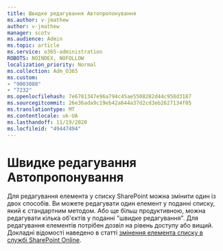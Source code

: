 ```yaml
---
title: Швидке редагування Автопропонування
ms.author: v-jmathew
author: v-jmathew
manager: scotv
ms.audience: Admin
ms.topic: article
ms.service: o365-administration
ROBOTS: NOINDEX, NOFOLLOW
localization_priority: Normal
ms.collection: Adm_O365
ms.custom:
- "9003088"
- "7232"
ms.openlocfilehash: 7e6781347e96a794c45ae5508282d44c958d3187
ms.sourcegitcommit: 26e36ada9c19eb42a644a37d2cd3eb2627134f05
ms.translationtype: MT
ms.contentlocale: uk-UA
ms.lasthandoff: 11/19/2020
ms.locfileid: "49447494"
---
```

# <a name="quick-edit-autosuggest"></a>Швидке редагування Автопропонування

Для редагування елемента у списку SharePoint можна змінити один із двох способів. Ви можете редагувати один елемент у поданні списку, який є стандартним методом. Або ще більш продуктивною, можна редагувати кілька об'єктів у поданні "швидке редагування". Для редагування елементів потрібен дозвіл на рівень доступу або вищий. Докладні відомості наведено в статті [змінення елемента списку в службі SharePoint Online](https://support.microsoft.com/office/dac1a1c3-a80b-4082-ba57-715cf613d0f7).
